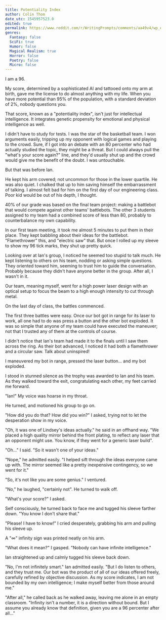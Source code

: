 ```yaml
---
title: Potentiality Index
author: Colin Thom
date_utc: 1545957523.0
edited: true
permalink: https://www.reddit.com/r/WritingPrompts/comments/aa49v4/wp_everyone_is_born_with_1100_tally_marks/
genres:
  Fantasy: false
  SciFi: true
  Humor: false
  Magical Realism: true
  Horror: false
  Poetry: false
  Micro: false
---
```

I am a 96.

My score, determined by a sophisticated AI and tattooed onto my arm at birth, gave me the license to do almost anything with my life. When you have more potential than 95% of the population, with a standard deviation of 2%, nobody questions you.

That score, known as a "potentiality index", isn't just for intellectual intelligence. It integrates  genetic propensity for emotional and physical intelligence as well.

I didn't have to study for tests.  I was the star of the basketball team. I won arguments easily, tripping up my opponent with logical games and playing to the crowd. Sure, if I got into an debate with an 80 percenter who had actually studied the topic, they might be a threat. But I could always pull the "what's your score again?" line, and they'd usually shut up and the crowd would give me the benefit of the doubt. I was untouchable.

But that was before Ian.

He kept his arm covered; not uncommon for those in the lower quartile. He was also quiet. I chalked that up to him saving himself the embarrassment of talking.
I almost felt bad for him on the first day of our engineering class. Poor kid would be out of his depth, I thought.

40% of our grade was based on the final team project: making a battlebot that would compete against other teams' battlebots. The other 3 students assigned to my team had a combined score of less than 80, probably to counterbalance my own capability.

In our first team meeting, it took me almost 5 minutes to put them in their place. They kept babbling about their ideas for the battlebot. "Flamethrower" this, and "electric saw" that. But once I rolled up my sleeve to show my 96 tick marks, they shut up pretty quick.

Looking over at Ian's group, I noticed he seemed too stupid to talk much. He kept listening to others on his team, nodding or asking simple questions. They oriented toward him, seeming to trust him to guide the conversation. Probably because they didn't have anyone better in the group. After all, I wasn't in it.

Our team, meaning myself, went for a high power laser design with an optical setup to focus the beam to a high enough intensity to cut through metal.

On the last day of class, the battles commenced.

The first three battles were easy. Once our bot got in range for its laser to work, all one had to do was press a button and the other bot exploded. It was so simple that anyone of my team could have executed the maneuver; not that I trusted any of them at the controls of course.

I didn't notice that Ian's team had made it to the finals until I saw them across the ring. As their bot advanced, I noticed it had both a flamethrower and a circular saw. Talk about uninspired!

I maneuvered my bot in range, pressed the laser button... and my bot exploded.

I stood in stunned silence as the trophy was awarded to Ian and his team. As they walked toward the exit, congratulating each other, my feet carried me forward.

"Ian!" My voice was hoarse in my throat.

He turned, and motioned his group to go on.

"How did you do that? How did you win?" I asked, trying not to let the desperation show in my voice.

"Oh, it was one of Lindsey's ideas actually." he said in an offhand way. "We placed a high quality mirror behind the front plating, to reflect any laser that an opponent might use. You know, if they went for a generic laser build".

"Oh..." I said. "So it wasn't one of your ideas."

"Nope," he admitted easily. "I helped sift through the ideas everyone came up with. The mirror seemed like a pretty inexpensive contingency, so we went for it."

"So, it's not like you are some genius." I ventured.

"No," he laughed, "certainly not". He turned to walk off.

"What's your score?" I asked.

Self consciously, he turned back to face me and tugged his sleeve farther down. "You know I don't share that."

"Please! I have to know!" I cried desperately, grabbing his arm and pulling his sleeve up.

A "∞" infinity sign was printed neatly on his arm.

"What does it mean?" I gasped. "Nobody can have infinite intelligence."

Ian straightened up and calmly tugged his sleeve back down.

"No, I'm not infinitely smart." Ian admitted easily. "But I do listen to others, and they trust me. Our bot was the product of all of our ideas offered freely, carefully refined by objective discussion. As my score indicates, I am not bounded by my own intelligence; I make myself better from those around me."

"After all," he called back as he walked away, leaving me alone in an empty classroom. "Infinity isn't a number, it is a direction without bound. But I assume you already know that definition, given you are a 96 percenter after all..."

